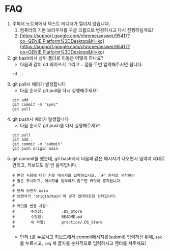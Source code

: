 # FAQ

1. 주피터 노트북에서 텍스트 에디터가 열리지 않습니다.
   1. 컴퓨터의 기본 브라우저를 구글 크롬으로 변경하시고 다시 진행하실게요!
   2. [https://support.google.com/chrome/answer/95417?co=GENIE.Platform%3DDesktop&hl=ko](https://support.google.com/chrome/answer/95417?co=GENIE.Platform%3DDesktop&hl=ko)
2. git bash에서 상위 폴더로 이동은 어떻게 하나요?
   - 다음과 같이 cd 띄어쓰기 그리고 .. 점을 두번 입력해주시면 됩니다.
   ```
   cd ..
   ```
3. git pull시 에러가 발생합니다
   - 다음 순서로 git pull을 다시 실행해주세요!
   ```
   git add .
   git commit -m "sync"
   git pull
   ```
4. git push시 에러가 발생합니다
   - 다음 순서로 git push를 다시 실행해주세요!
   ```
   git pull
   git add .
   git commit -m "submit"
   git push origin main
   ```
5. git commit을 했는데, git bash에서 다음과 같은 메시지가 나오면서 입력이 제대로 안되고, 키보드도 잘 안 움직입니다.
    ```
    # 변경 사항에 대한 커밋 메시지를 입력하십시오. '#' 문자로 시작하는
    # 줄은 무시되고, 메시지를 입력하지 않으면 커밋이 중지됩니다.
    #
    # 현재 브랜치 main
    # 브랜치가 'origin/main'에 맞게 업데이트된 상태입니다.
    #
    # 커밋할 변경 사항:
    #       수정함:        .DS_Store
    #       수정함:        README.md
    #       새 파일:       practice/.DS_Store
    #
    ``` 
    - 먼저 `i`를 누르시고 키보드에서 commit메시지를(submit) 입력하신 뒤에, `esc`를 누르시고, `:wq` 세 글자를 순차적으로 입력하시고 엔터를 쳐주세요!